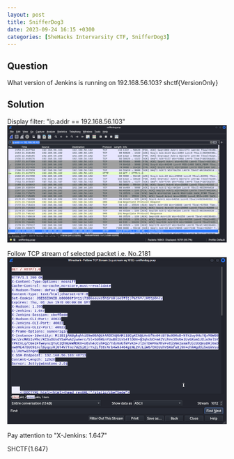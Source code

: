 ```yaml
---
layout: post
title: SnifferDog3
date: 2023-09-24 16:15 +0300
categories: [SheHacks Intervarsity CTF, SnifferDog3]
---
```

## Question
What version of Jenkins is running on 192.168.56.103? shctf{VersionOnly}

## Solution
Display filter: "ip.addr == 192.168.56.103"
![Alt text](/assets\CTFs-main\SIC(AspireCTF)\SnifferDog3\jenkins_packet.png)

Follow TCP stream of selected packet i.e. No.2181
![Alt text](/assets\CTFs-main\SIC(AspireCTF)\SnifferDog3\tcp_stream.png)

Pay attention to "X-Jenkins: 1.647"

SHCTF{1.647}
